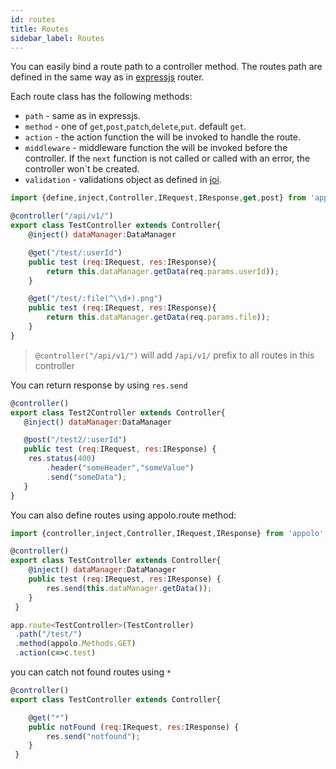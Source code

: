```yaml
---
id: routes
title: Routes
sidebar_label: Routes
---
```


You can easily bind a route path to a controller method.
The routes path are defined in the same way as in [expressjs](https://expressjs.com/en/guide/routing.html) router.

Each route class has the following methods:

 - `path` - same as in expressjs.
 - `method` - one of `get`,`post`,`patch`,`delete`,`put`. default `get`.
 - `action` - the action function the will be invoked to handle the route.
 - `middleware` - middleware function the will be invoked before the controller. If the `next` function is not called or called with an error, the controller won`t be created.
 - `validation` - validations object as defined in [joi](https://github.com/hapijs/joi  ).

```javascript
import {define,inject,Controller,IRequest,IResponse,get,post} from 'appolo';

@controller("/api/v1/")
export class TestController extends Controller{
    @inject() dataManager:DataManager

    @get("/test/:userId")
    public test (req:IRequest, res:IResponse){
        return this.dataManager.getData(req.params.userId));
    }

    @get("/test/:file(^\\d+).png")
    public test (req:IRequest, res:IResponse){
        return this.dataManager.getData(req.params.file));
    }
}
```

> `@controller("/api/v1/")` will add `/api/v1/` prefix to all routes in this controller

You can return response by using `res.send`
```javascript
@controller()
export class Test2Controller extends Controller{
   @inject() dataManager:DataManager

   @post("/test2/:userId")
   public test (req:IRequest, res:IResponse) {
   	res.status(400)
   	    .header("someHeader","someValue")
   	    .send("someData");
   }
}
```

You can also define routes using appolo.route method:
```javascript
import {controller,inject,Controller,IRequest,IResponse} from 'appolo';

@controller()
export class TestController extends Controller{
    @inject() dataManager:DataManager
    public test (req:IRequest, res:IResponse) {
        res.send(this.dataManager.getData());
    }
 }

app.route<TestController>(TestController)
 .path("/test/")
 .method(appolo.Methods.GET)
 .action(c=>c.test)
```

you can catch not found routes using `*`
```javascript
@controller()
export class TestController extends Controller{

    @get("*")
    public notFound (req:IRequest, res:IResponse) {
        res.send("notfound");
    }
 }
```